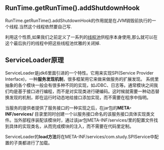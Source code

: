 ## RunTime.getRunTime().addShutdownHook

RunTime.getRunTime().addShutdownHook的作用就是在JVM销毁前执行的一个线程.当然这个线程依然要自己写.

利用这个性质,如果我们之前定义了一系列的[线程池](https://so.csdn.net/so/search?q=线程池&spm=1001.2101.3001.7020)供程序本身使用,那么就可以在这个最后执行的线程中把这些线程池优雅的关闭掉.

## ServiceLoader原理

ServiceLoader是jdk6里面引进的一个特性。它用来实现SPI(Service Provider Interface)，一种**服务发现机制**，很多框架用它来做来做服务的扩展发现。
系统里抽象的各个模块一般会有很多种不同的实现，如JDBC、日志等。通常模块之间我们均是基于接口进行编程，而不是对实现类进行硬编码。这时候就需要一种动态替换发现的机制，即在运行时动态地给接口添加实现，而不需要在程序中指明。

当服务的提供者提供了服务接口的一种实现之后，在jar包的**META-INF/services/** 目录里同时创建一个以服务接口命名的该服务接口具体实现类文件。当外部程序装配该模块时，通过该jar包META-INF/services/里的配置文件找到具体的实现类名，从而完成模块的注入，而不需要在代码里定制。

ServiceLoader的**load方法**将在META-INF/services/com.study.SPIService中配置的子类都进行了加载。